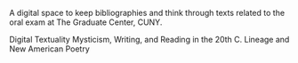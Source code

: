 A digital space to keep bibliographies and think through texts related to the oral exam at The Graduate Center, CUNY. 

Digital Textuality
Mysticism, Writing, and Reading in the 20th C. 
Lineage and New American Poetry